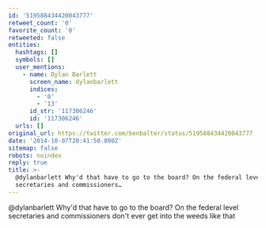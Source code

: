 ```yaml
---
id: '519588434420043777'
retweet_count: '0'
favorite_count: '0'
retweeted: false
entities:
  hashtags: []
  symbols: []
  user_mentions:
    - name: Dylan Barlett
      screen_name: dylanbarlett
      indices:
        - '0'
        - '13'
      id_str: '117306246'
      id: '117306246'
  urls: []
original_url: https://twitter.com/benbalter/status/519588434420043777
date: '2014-10-07T20:41:50.000Z'
sitemap: false
robots: noindex
reply: true
title: >-
  @dylanbarlett Why'd that have to go to the board? On the federal level
  secretaries and commissioners…
---
```


@dylanbarlett Why'd that have to go to the board? On the federal level secretaries and commissioners don't ever get into the weeds like that